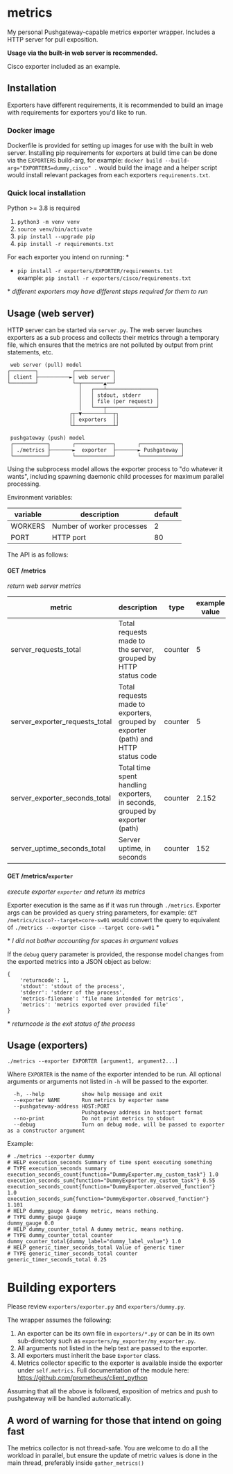 # metrics

My personal Pushgateway-capable metrics exporter wrapper. Includes a HTTP server for pull exposition.

**Usage via the built-in web server is recommended.**   

Cisco exporter included as an example.

## Installation

Exporters have different requirements, it is recommended to build an image with requirements for exporters you'd like to run.

### Docker image

Dockerfile is provided for setting up images for use with the built in web server. Installing pip requirements for exporters at build time can be done via the `EXPORTERS` build-arg, for example: `docker build --build-arg="EXPORTERS=dummy,cisco" .` would build the image and a helper script would install relevant packages from each exporters `requirements.txt`.

### Quick local installation

Python >= 3.8 is required

1. `python3 -m venv venv`
2. `source venv/bin/activate`
3. `pip install --upgrade pip`
4. `pip install -r requirements.txt`

For each exporter you intend on running: *
- `pip install -r exporters/EXPORTER/requirements.txt`   
example: `pip install -r exporters/cisco/requirements.txt`   

\* *different exporters may have different steps required for them to run*

## Usage (web server)

HTTP server can be started via `server.py`. The web server launches exporters as a sub process and collects their metrics through a temporary file, which ensures that the metrics are not polluted by output from print statements, etc.

```
 web server (pull) model
┌────────┐           ┌────────────┐
│ client ├──────────►│ web server │
└────────┘           └─┬───────▲──┘
                       │   ┌───┴────────────────┐
                       │   │ stdout, stderr     │
                       │   │ file (per request) │
                       │   └───┬────────────────┘
                    ┌┬─▼───────┴──┬┐
                    ││ exporters  ││
                    └┴────────────┴┘

 pushgateway (push) model
 ┌───────────┐       ┌────────────┐       ┌─────────────┐
 │ ./metrics ├───────►  exporter  ├───────► Pushgateway │
 └───────────┘       └────────────┘       └─────────────┘
```

Using the subprocess model allows the exporter process to "do whatever it wants", including spawning daemonic child processes for maximum parallel processing.

Environment variables:

| variable | description                | default |
| -------- | -------------------------- | ------- |
| WORKERS  | Number of worker processes | 2       |
| PORT     | HTTP port                  | 80      |

The API is as follows:

#### GET /metrics
*return web server metrics*

| metric                         | description                                                                       | type    | example value |
| ------------------------------ | --------------------------------------------------------------------------------- | ------- | ------------- |
| server_requests_total          | Total requests made to the server, grouped by HTTP status code                    | counter | 5             |
| server_exporter_requests_total | Total requests made to exporters, grouped by exporter (path) and HTTP status code | counter | 5             |
| server_exporter_seconds_total  | Total time spent handling exporters, in seconds, grouped by exporter (path)       | counter | 2.152         |
| server_uptime_seconds_total    | Server uptime, in seconds                                                         | counter | 152           |

#### GET /metrics/`exporter`
*execute exporter `exporter` and return its metrics*

Exporter execution is the same as if it was run through `./metrics`. Exporter args can be provided as query string parameters, for example: `GET /metrics/cisco?--target=core-sw01` would convert the query to equivalent of `./metrics --exporter cisco --target core-sw01` \*

\* *I did not bother accounting for spaces in argument values*

If the `debug` query parameter is provided, the response model changes from the exported metrics into a JSON object as below:

```
{
    'returncode': 1,
    'stdout': 'stdout of the process',
    'stderr': 'stderr of the process',
    'metrics-filename': 'file name intended for metrics',
    'metrics': 'metrics exported over provided file'
}
```

\* *returncode is the exit status of the process*

## Usage (exporters)

`./metrics --exporter EXPORTER [argument1, argument2...]`   

Where `EXPORTER` is the name of the exporter intended to be run. All optional arguments or arguments not listed in `-h` will be passed to the exporter.   

```
  -h, --help            show help message and exit
  --exporter NAME       Run metrics by exporter name
  --pushgateway-address HOST:PORT
                        Pushgateway address in host:port format
  --no-print            Do not print metrics to stdout
  --debug               Turn on debug mode, will be passed to exporter as a constructor argument
```

Example:
```
# ./metrics --exporter dummy
# HELP execution_seconds Summary of time spent executing something
# TYPE execution_seconds summary
execution_seconds_count{function="DummyExporter.my_custom_task"} 1.0
execution_seconds_sum{function="DummyExporter.my_custom_task"} 0.55
execution_seconds_count{function="DummyExporter.observed_function"} 1.0
execution_seconds_sum{function="DummyExporter.observed_function"} 1.101
# HELP dummy_gauge A dummy metric, means nothing.
# TYPE dummy_gauge gauge
dummy_gauge 0.0
# HELP dummy_counter_total A dummy metric, means nothing.
# TYPE dummy_counter_total counter
dummy_counter_total{dummy_label="dummy_label_value"} 1.0
# HELP generic_timer_seconds_total Value of generic timer
# TYPE generic_timer_seconds_total counter
generic_timer_seconds_total 0.25
```

# Building exporters

Please review `exporters/exporter.py` and `exporters/dummy.py`.   

The wrapper assumes the following:
1. An exporter can be its own file in `exporters/*.py` or can be in its own sub-directory such as `exporters/my_exporter/my_exporter.py`.
2. All arguments not listed in the help text are passed to the exporter.
3. All exporters must inherit the base `Exporter` class.
4. Metrics collector specific to the exporter is available inside the exporter under `self.metrics`. Full documentation of the module here: https://github.com/prometheus/client_python

Assuming that all the above is followed, exposition of metrics and push to pushgateway will be handled automatically.   

## A word of warning for those that intend on going fast

The metrics collector is not thread-safe. You are welcome to do all the workload in parallel, but ensure the update of metric values is done in the main thread, preferably inside `gather_metrics()`
